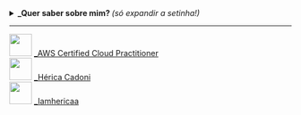 <details>
  <summary> <b> _Quer saber sobre mim? </b> <i>(só expandir a setinha!)</i> </summary><br>

 - 🌱 Atualmente trabalhando e estudando [.NET](https://dotnet.microsoft.com/), amando (e às vezes odiando) cada segundo!
 - 🧡 Estagiária de desenvolvimento backend no Itáu Unibanco, mais especificamente no app de investimentos íon 💚
   
#### - Algumas coisinhas que já mexi durante minha vida de dev:
  
<p align="center"><br>
  <img height="40" src="https://raw.githubusercontent.com/jmnote/z-icons/master/svg/csharp.svg">
    &nbsp;&nbsp;&nbsp;&nbsp;&nbsp;&nbsp;&nbsp;&nbsp;&nbsp;&nbsp;&nbsp;&nbsp;&nbsp;
   <img height="40" src="https://img.icons8.com/fluency/48/000000/grafana.png">
    &nbsp;&nbsp;&nbsp;&nbsp;&nbsp;&nbsp;&nbsp;&nbsp;&nbsp;&nbsp;&nbsp;&nbsp;&nbsp;
    <img height="40" src="https://img.icons8.com/color/48/000000/splunk.png"/>
    &nbsp;&nbsp;&nbsp;&nbsp;&nbsp;&nbsp;&nbsp;&nbsp;&nbsp;&nbsp;&nbsp;&nbsp;&nbsp;
       <img height="40" src="https://img.icons8.com/external-tal-revivo-shadow-tal-revivo/24/000000/external-net-or-dot-net-a-software-framework-developed-by-microsoft-logo-shadow-tal-revivo.png"/>
    &nbsp;&nbsp;&nbsp;&nbsp;&nbsp;&nbsp;&nbsp;&nbsp;&nbsp;&nbsp;&nbsp;&nbsp;&nbsp;
       <img height="40" src="https://img.icons8.com/color/48/000000/amazon-web-services.png"/>
    &nbsp;&nbsp;&nbsp;&nbsp;&nbsp;&nbsp;&nbsp;&nbsp;&nbsp;&nbsp;&nbsp;&nbsp;&nbsp;
          <img height="40" src="https://img.icons8.com/color/48/000000/visual-studio--v2.png"/>
    &nbsp;&nbsp;&nbsp;&nbsp;&nbsp;&nbsp;&nbsp;&nbsp;&nbsp;&nbsp;&nbsp;&nbsp;&nbsp;
            <img height="40" src="https://img.icons8.com/color/48/000000/docker.png"/>
    &nbsp;&nbsp;&nbsp;&nbsp;&nbsp;&nbsp;&nbsp;&nbsp;&nbsp;&nbsp;&nbsp;&nbsp;&nbsp;
</p>
<br>
  
#### - Minhas estatísticas aqui no GitHub:
<p align="center">  
  <a href="https://github.com/bragabriel/github-readme-stats">
    <img align="center" height="165" src="https://github-readme-stats.vercel.app/api?username=iamherica&theme=onedark">
  </a>
  <a href="https://github.com/bragabriel/github-readme-stats">
    <img align="center" src="https://github-readme-stats.anuraghazra1.vercel.app/api/top-langs/?username=iamherica&theme=onedark&layout=compact">
  </a>
</p>

<br>

<div align="center">

  ![Visits Badge](https://visitor-badge.glitch.me/badge?page_id=IamHerica.visitor-badge&left_text=Visitors&right_color=pink&left_color=MediumSlateBlue)<br>
  
  ![GitHub User's stars](https://img.shields.io/github/stars/IamHerica?color=%23ff69b4&logoColor=%23ff69b4&style=social)&nbsp;&nbsp;&nbsp;&nbsp;
  ![GitHub followers](https://img.shields.io/github/followers/IamHerica?logoColor=%23ff69b4&style=social)


</div>

</details>

---
 <img height="40" src="https://images.credly.com/size/680x680/images/00634f82-b07f-4bbd-a6bb-53de397fc3a6/image.png"/> [_AWS Certified Cloud Practitioner](https://www.credly.com/badges/3e99a3ef-964c-4091-a14d-06a1f5405796/linked_in?t=rer0c0)
 <br>
 <img height="40" src="https://img.icons8.com/color/48/000000/linkedin-circled--v1.png"/> [_Hérica Cadoni](https://www.linkedin.com/in/h%C3%A9rica-cadoni/)
 <br>
 <img height="40" src="https://img.icons8.com/fluency/48/000000/instagram-new.png"/> [_Iamhericaa](https://www.instagram.com/iamhericaa/)
 













